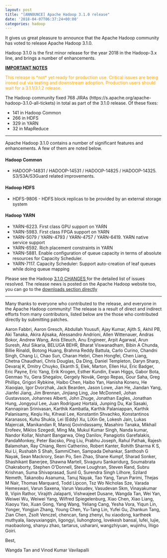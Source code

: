 ```yaml
---
layout: post
title: "[ANNOUNCE] Apache Hadoop 3.1.0 release"
date: '2018-04-07T06:37:24+00:00'
categories: hadoop
---
```

<p>
It gives us great pleasure to announce that the Apache Hadoop community has
voted to release Apache Hadoop 3.1.0.
</p>

<p>
Hadoop 3.1.0 is the first minor release for the year 2018 in the Hadoop-3.x
line, and brings a number of enhancements.
</p>

<u><b>IMPORTANT NOTES</b></u>

<p style="color:orange">
This release is *not* yet ready for production use. Critical issues
   are being ironed out via testing and downstream adoption. Production users
   should wait for a 3.1.1/3.1.2 release.
</p>

<p>
The Hadoop community fixed 768 JIRAs (https://s.apache.org/apache-hadoop-3.1.0-all-tickets) in total as part of the 3.1.0 release. Of these fixes:
</p>

<ul>
  <li> 141 in Hadoop Common </li>
  <li> 266 in HDFS </li>
  <li> 329 in YARN </li>
  <li> 32 in MapReduce </li>
</ul>

<hr/>

<p>
Apache Hadoop 3.1.0 contains a number of significant features and enhancements. A few of them are noted below.
</p>

<h4> Hadoop Common </h4>
    <ul>
                <li> HADOOP-14831 / HADOOP-14531 / HADOOP-14825 / HADOOP-14325. S3/S3A/S3Guard related improvements. </li>
    </ul>

<h4> Hadoop HDFS </h4>
    <ul>
                <li> HDFS-9806 - HDFS block replicas to be provided by an external storage system </li>
    </ul>

<h4> Hadoop YARN </h4>
            <ul>
                <li> YARN-6223. First class GPU support on YARN </li>
                <li> YARN-5983. First class FPGA support on YARN </li>
                <li> YARN-5079 / YARN-4793 / YARN-4757 / YARN-6419. YARN native service support </li>
                <li> YARN-6592. Rich placement constraints in YARN </li>
                <li> YARN-5881. Enable configuration of queue capacity in terms of absolute resources for Capacity Scheduler. </li>
                <li> YARN-7117. Capacity Scheduler: Support auto-creation of leaf queues while doing queue mapping </li>
            </ul>

<p>
Please see the Hadoop <a href="http://hadoop.apache.org/docs/r3.1.0/hadoop-project-dist/hadoop-common/release/3.1.0/CHANGES.3.1.0.html"> 3.1.0 CHANGES </a> for the detailed list of issues resolved.  The release news is posted on the Apache Hadoop website too, you can go to the <a href="http://hadoop.apache.org/releases.html#Download"> downloads section directly </a>
</p>

<hr/>

<p>
Many thanks to everyone who contributed to the release, and everyone in the Apache Hadoop community! The release is a result of direct and indirect efforts from many contributors, listed below are the those who contributed directly by submitting patches.
</p>

<p>
Aaron Fabbri, Aaron Gresch, Abdullah Yousufi, Ajay Kumar, Ajith S, Akhil PB, Aki Tanaka, Akira Ajisaka, Alessandro Andrioni, Allen Wittenauer, Andras Bokor, Andrew Wang, Anis Elleuch, Anu Engineer, Arpit Agarwal, Arun Suresh, Atul Sikaria, BELUGA BEHR, Bharat Viswanadham, Bibin A Chunda, Billie Rinaldi, Botong Huang, Brahma Reddy Battula, Carlo Curino, Chandni Singh, Chang Li, Chao Sun, Charan Hebri, Chen Hongfei, Chen Liang, Chetna Chaudhari, Chris Douglas, Da Ding, Daniel Templeton, Daryn Sharp, Devaraj K, Dmitry Chuyko, Ekanth S, Elek,  Marton, Ellen Hui, Eric Badger, Eric Payne, Eric Yang, Erik Krogen, Esther Kundin, Ewan Higgs, Gabor Bota, Genmao Yu, Gera Shegalov, Gergely Novák, Gergo Repas, Gour Saha, Greg Phillips, Grigori Rybkine, Haibo Chen, Haibo Yan, Hanisha Koneru, He Xiaoqiao, Igor Dvorzhak, Jack Bearden, Jason Lowe, Jian He, Jiandan Yang, Jianfei Jiang, Jim Brennan, Jinjiang Ling, Joe McDonnell, Johan Gustavsson, Johannes Alberti, John Zhuge, Jonathan Eagles, Jonathan Hung, Jongyoul Lee, Juan Rodríguez Hortalá, Junping Du, Kai Sasaki, Kannapiran Srinivasan, Karthik Kambatla, Karthik Palaniappan, Karthik Palanisamy, Keqiu Hu, Kihwal Lee, Konstantin Shvachko, Konstantinos Karanasos, Kuhu Shukla, Lei (Eddy) Xu, LiXin Ge, Lokesh Jain, Lukas Majercak, Manikandan R, Manoj Govindassamy, Masahiro Tanaka, Mikhail Erofeev, Miklos Szegedi, Ming Ma, Mukul Kumar Singh, Nanda kumar, Nandor Kollar, Nishant Bangarwa, Oleg Danilov, Panagiotis Garefalakis, PandaMonkey, Peter Bacsko, Ping Liu, Prabhu Joseph, Rahul Pathak, Rajesh Balamohan, Ray Chiang, Remi Catherino, Robert Kanter, Rohith Sharma K S, Rui Li, Rushabh S Shah, SammiChen, Sampada Dehankar, Santhosh G Nayak, Sean Mackrory, Sean Po, Sen Zhao, Shane Kumpf, Sharad Sonker, Shashikant Banerjee, Shawna Martell, Sivaguru Sankaridurg, Soumabrata Chakraborty, Stephen O&#39;Donnell, Steve Loughran, Steven Rand, Subru Krishnan, Suma Shivaprasad, Sunil G, Surendra Singh Lilhore, Szilard Nemeth, Takanobu Asanuma, Tanuj Nayak, Tao Yang, Tarun Parimi, Thejas M Nair, Thomas Marquard, Todd Lipcon, Tsz Wo Nicholas Sze, Varada Hemeswari, Varun Saxena, Varun Vasudev, Vasudevan Skm, Vinayakumar B, Vipin Rathor, Virajith Jalaparti, Vishwajeet Dusane, Wangda Tan, Wei Yan, Weiwei Wu, Weiwei Yang, Wilfred Spiegelenburg, Xiao Chen, Xiao Liang, Xiaoyu Yao, Xuan Gong, Yang Wang, Yeliang Cang, Yesha Vora, Yiqun Lin, Yonger, Yongjun Zhang, Young Chen, Yu-Tang Lin, Yufei Gu, Zhankun Tang, Zian Chen, Zsolt Venczel, chencan, fang zhenyi, hu xiaodong, kartheek muthyala, liaoyuxiangqin, ligongyi, liuhongtong, lovekesh bansal, lufei, lujie, maobaolong, shanyu zhao, tartarus, usharani, wangzhiyuan, wujinhu, Íñigo Goiri. 
</p>

<p>
Best,
</p>
<p>
Wangda Tan and Vinod Kumar Vavilapalli 
</p>
